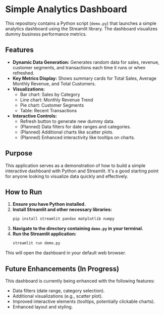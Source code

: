 # Simple Analytics Dashboard

This repository contains a Python script (`demo.py`) that launches a simple analytics dashboard using the Streamlit library. The dashboard visualizes dummy business performance metrics.

## Features

*   **Dynamic Data Generation:** Generates random data for sales, revenue, customer segments, and transactions each time it runs or when refreshed.
*   **Key Metrics Display:** Shows summary cards for Total Sales, Average Monthly Revenue, and Total Customers.
*   **Visualizations:**
    *   Bar chart: Sales by Category
    *   Line chart: Monthly Revenue Trend
    *   Pie chart: Customer Segments
    *   Table: Recent Transactions
*   **Interactive Controls:**
    *   Refresh button to generate new dummy data.
    *   (Planned) Data filters for date ranges and categories.
    *   (Planned) Additional charts like scatter plots.
    *   (Planned) Enhanced interactivity like tooltips on charts.

## Purpose

This application serves as a demonstration of how to build a simple interactive dashboard with Python and Streamlit. It's a good starting point for anyone looking to visualize data quickly and effectively.

## How to Run

1.  **Ensure you have Python installed.**
2.  **Install Streamlit and other necessary libraries:**
    ```bash
    pip install streamlit pandas matplotlib numpy
    ```
3.  **Navigate to the directory containing `demo.py` in your terminal.**
4.  **Run the Streamlit application:**
    ```bash
    streamlit run demo.py
    ```
This will open the dashboard in your default web browser.

## Future Enhancements (In Progress)

This dashboard is currently being enhanced with the following features:
*   Data filters (date range, category selection).
*   Additional visualizations (e.g., scatter plot).
*   Improved interactive elements (tooltips, potentially clickable charts).
*   Enhanced layout and styling.
